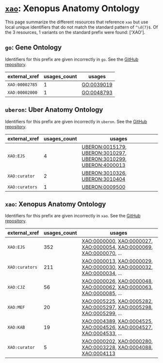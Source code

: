 # [`xao`](https://bioregistry.io/xao): Xenopus Anatomy Ontology

This page summarize the different resources that reference `xao`
but use local unique identifiers that do not match the standard pattern of
`^\d{7}$`. Of the 3 resources,
1 variants on the standard prefix were found: ['XAO'].

## `go`: Gene Ontology

Identifiers for this prefix are given incorrectly in `go`. See the [GitHub repository](https://github.com/geneontology/go-ontology).

| external_xref   |   usages_count | usages                                                  |
|-----------------|----------------|---------------------------------------------------------|
| `XAO:00002785`  |              1 | [GO:0039019](http://purl.obolibrary.org/obo/GO_0039019) |
| `XAO:00002000`  |              1 | [GO:0048793](http://purl.obolibrary.org/obo/GO_0048793) |

## `uberon`: Uber Anatomy Ontology

Identifiers for this prefix are given incorrectly in `uberon`. See the [GitHub repository](https://github.com/obophenotype/uberon).

| external_xref   |   usages_count | usages                                                                                                                                                                                                                                                             |
|-----------------|----------------|--------------------------------------------------------------------------------------------------------------------------------------------------------------------------------------------------------------------------------------------------------------------|
| `XAO:EJS`       |              4 | [UBERON:0015179](http://purl.obolibrary.org/obo/UBERON_0015179), [UBERON:3010297](http://purl.obolibrary.org/obo/UBERON_3010297), [UBERON:3010299](http://purl.obolibrary.org/obo/UBERON_3010299), [UBERON:4000013](http://purl.obolibrary.org/obo/UBERON_4000013) |
| `XAO:curator`   |              2 | [UBERON:3010326](http://purl.obolibrary.org/obo/UBERON_3010326), [UBERON:3010404](http://purl.obolibrary.org/obo/UBERON_3010404)                                                                                                                                   |
| `XAO:curators`  |              1 | [UBERON:0009500](http://purl.obolibrary.org/obo/UBERON_0009500)                                                                                                                                                                                                    |

## `xao`: Xenopus Anatomy Ontology

Identifiers for this prefix are given incorrectly in `xao`. See the [GitHub repository](https://github.com/xenopus-anatomy/xao).

| external_xref   |   usages_count | usages                                                                                                                                                                                                                                                                                                     |
|-----------------|----------------|------------------------------------------------------------------------------------------------------------------------------------------------------------------------------------------------------------------------------------------------------------------------------------------------------------|
| `XAO:EJS`       |            352 | [XAO:0000000](http://purl.obolibrary.org/obo/XAO_0000000), [XAO:0000027](http://purl.obolibrary.org/obo/XAO_0000027), [XAO:0000054](http://purl.obolibrary.org/obo/XAO_0000054), [XAO:0000069](http://purl.obolibrary.org/obo/XAO_0000069), [XAO:0000070](http://purl.obolibrary.org/obo/XAO_0000070), ... |
| `XAO:curators`  |            211 | [XAO:0000013](http://purl.obolibrary.org/obo/XAO_0000013), [XAO:0000029](http://purl.obolibrary.org/obo/XAO_0000029), [XAO:0000030](http://purl.obolibrary.org/obo/XAO_0000030), [XAO:0000032](http://purl.obolibrary.org/obo/XAO_0000032), [XAO:0000034](http://purl.obolibrary.org/obo/XAO_0000034), ... |
| `XAO:CJZ`       |             56 | [XAO:0000026](http://purl.obolibrary.org/obo/XAO_0000026), [XAO:0000048](http://purl.obolibrary.org/obo/XAO_0000048), [XAO:0000062](http://purl.obolibrary.org/obo/XAO_0000062), [XAO:0000063](http://purl.obolibrary.org/obo/XAO_0000063), [XAO:0000085](http://purl.obolibrary.org/obo/XAO_0000085), ... |
| `XAO:MEF`       |             20 | [XAO:0005225](http://purl.obolibrary.org/obo/XAO_0005225), [XAO:0005282](http://purl.obolibrary.org/obo/XAO_0005282), [XAO:0005297](http://purl.obolibrary.org/obo/XAO_0005297), [XAO:0005298](http://purl.obolibrary.org/obo/XAO_0005298), [XAO:0005299](http://purl.obolibrary.org/obo/XAO_0005299), ... |
| `XAO:KAB`       |             19 | [XAO:0004389](http://purl.obolibrary.org/obo/XAO_0004389), [XAO:0004525](http://purl.obolibrary.org/obo/XAO_0004525), [XAO:0004526](http://purl.obolibrary.org/obo/XAO_0004526), [XAO:0004527](http://purl.obolibrary.org/obo/XAO_0004527), [XAO:0004533](http://purl.obolibrary.org/obo/XAO_0004533), ... |
| `XAO:curator`   |              5 | [XAO:0000202](http://purl.obolibrary.org/obo/XAO_0000202), [XAO:0000280](http://purl.obolibrary.org/obo/XAO_0000280), [XAO:0003228](http://purl.obolibrary.org/obo/XAO_0003228), [XAO:0004088](http://purl.obolibrary.org/obo/XAO_0004088), [XAO:0004113](http://purl.obolibrary.org/obo/XAO_0004113)      |

